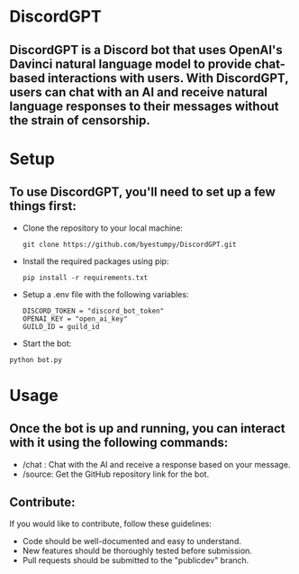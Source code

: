 # DiscordGPT
## DiscordGPT is a Discord bot that uses OpenAI's Davinci natural language model to provide chat-based interactions with users. With DiscordGPT, users can chat with an AI and receive natural language responses to their messages without the strain of censorship.

# Setup

## To use DiscordGPT, you'll need to set up a few things first:

 - Clone the repository to your local machine: 
   ```
   git clone https://github.com/byestumpy/DiscordGPT.git
   ```
 - Install the required packages using pip:
   ```
   pip install -r requirements.txt
   ```
 - Setup a .env file with the following variables:
   ```
   DISCORD_TOKEN = "discord_bot_token"
   OPENAI_KEY = "open_ai_key"
   GUILD_ID = guild_id
   ```
  - Start the bot:
   ```
   python bot.py
   ```
# Usage

## Once the bot is up and running, you can interact with it using the following commands:

- /chat <prompt>: Chat with the AI and receive a response based on your message.
- /source: Get the GitHub repository link for the bot.
 
## Contribute:
If you would like to contribute, follow these guidelines:
 - Code should be well-documented and easy to understand.
 - New features should be thoroughly tested before submission.
 - Pull requests should be submitted to the "publicdev" branch.

